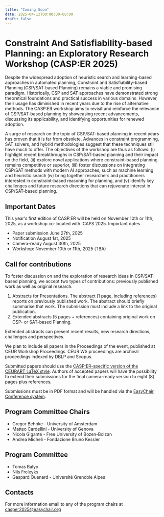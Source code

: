 ```yaml
---
title: "Coming Soon"
date: 2025-04-13T00:00:00+00:00
draft: false
---
```



# Constraint And Satisfiability-based Planning: an Exploratory Research Workshop (CASP:ER 2025)

Despite the widespread adoption of heuristic search and learning-based approaches in automated planning, Constraint and Satisfiability-based Planning (CSP/SAT-based Planning) remains a viable and promising paradigm. Historically, CSP and SAT approaches have demonstrated strong theoretical foundations and practical success in various domains. However, their usage has diminished in recent years due to the rise of alternative methods. The CASP:ER workshop aims to revisit and reinforce the relevance of CSP/SAT-based planning by showcasing recent advancements, discussing its applicability, and identifying opportunities for renewed adoption.

A surge of research on the topic of CSP/SAT-based planning in recent years has proven that it is far from obsolete. Advances in constraint programming, SAT solvers, and hybrid methodologies suggest that these techniques still have much to offer.
The objectives of the workshop are thus as follows: (i) highlight recent breakthroughs in CSP/SAT-based planning and their impact on the field, (ii) explore novel applications where constraint-based planning remains competitive or superior, (iii) foster discussions on integrating CSP/SAT methods with modern AI approaches, such as machine learning and heuristic search (iv) bring together researchers and practitioners interested in constraint-based reasoning for planning, and (v) identify key challenges and future research directions that can rejuvenate interest in CSP/SAT-based planning.



## Important Dates
This year's first edition of CASP:ER will be held on November 10th or 11th, 2025, as a workshop co-located with ICAPS 2025.
Important dates
 - Paper submission June 27th, 2025
 - Notification    	August 1st, 2025
 - Camera-ready    	August 30th, 2025
 - Workshop: November 10th or 11th, 2025 (TBA)

## Call for contributions

To foster discussion on and the exploration of research ideas in CSP/SAT-based planning, we accept two types of contributions: previously published work as well as original research.

1. Abstracts for Presentations. The abstract (1 page, including references) reports on previously published work. The abstract should briefly summarise that work. The submission must include a link to the original publication.
2. Extended abstracts  (5 pages + references) containing original work on CSP- or SAT-based Planning.

Extended abstracts can present recent results, new research directions, challenges and perspectives.

We plan to include all papers in the Proceedings of the event, published at CEUR Workshop Proceedings. CEUR WS proceedings are archival proceedings indexed by DBLP and Scopus.
 
Submitted papers should use the [CASP:ER-specific version of the CEURART LaTeX style](https://icaps25.icaps-conference.org/files/ceur-casper.zip). Authors of accepted papers will have the possibility to extend their submissions for the final camera-ready version to eight (8) pages plus references.

Submissions must be in PDF format and will be handled via the [EasyChair Conference system](https://easychair.org/my/conference?conf=casper2025).

## Program Committee Chairs
 
- Gregor Behnke - University of Amsterdam
- Matteo Cardellini - University of Genova
- Nicola Gigante - Free University of Bozen-Bolzan
- Andrea Micheli - Fondazione Bruno Kessler

## Program Committee

- Tomas Balyo
- Nils Froleyks
- Gaspard Quenard - Université Grenoble Alpes


## Contacts

For more information email to any of the program chairs at [casper2025@easychair.org](mailto:casper2025@easychair.org)
